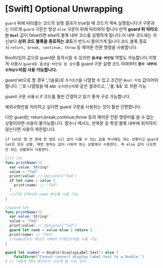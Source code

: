 # [Swift] Optional Unwrapping

`guard` 뒤에 따라붙는 코드의 실행 결과가 true일 때 코드가 계속 실행됩니다.if 구문과는 다르게 `guard` 구문은 항상 `else` 구문이 뒤에 따라와야 합니다.만약 **guard 뒤 따라오는 `Bool`** 값이 false라면 else의 블록 내부 코드를 실행하게 됩니다.이 내부 코드에는 자신보다 **상위 코드 블록을 종료하는 코드**가 반드시 들어가게 됩니다.코드 블록 종료시 `return, break, continue, throw` 등 제어문 전환 명령을 사용합니다.

Bool타입의 값으로 guard문 동작시킬 수 있지만 **`옵셔널 바인딩`** 역할도 가능합니다.이렇게 사용시 `guard로 옵셔널 바인딩 된 상수`를 guard 구문 실행 코드 아래부터 **`함수 내부의 지역상수`처럼 사용 가능합니다.**

guard let으로 할 경우 ','(쉼표)로 `추가조건`을 나열할 수 있고 조건은 `Bool 타입` 값이어야 합니다. ','로 나열했을 때 `AND 논리연산자`와 같은 결과이고, ','를 '&&' 로 치환 가능

guard 구문 사용시 if 코드를 훨씬 간결하고 읽기 좋게 구성 가능합니다.

예외사항만을 처리하고 싶다면 guard 구문을 사용하는 것이 훨씬 간편합니다.

다만 guard는 return,break,continue,throw 등의 제어문 전환 명령어를 쓸 수 없는 상황이라면 사용이 불가능합니다. 함수나 메서드, 반복문 등 특정 블록 내부에 위치하지 않는다면 사용이 제한됩니다.

`if let은 열 번 중에 한 법은 nil 값이 나올 수 있는 값을 무시해도 되는 상황이고 guard let은 모든 상황, 매번 원하는 값이 나와야 하는 상황에서 사용한다. 즉 else 값이 나오면 안 되는 상황에서 사용한다.`

```swift 
//if let
func printName(){
  var value: String?
  value = "Ted"
  print(value) // Optional("Ted")
  if let name = value {
    print(name) // "Ted"
  } 
  //if문 안에서만 name 변수를 사용 가능.
}

//guard let
func printName(){
  var value: String?
  value = "Ted"
  print(value) // Optional("Ted")
  guard let name = value else { return }
  print(name) // "Ted"
  //name변수는 메소드 내에서 지역상수처럼 사용 가능.
}

guard let number = Double(displayLabel.text!) else {
	fatalError("Cannot convert display label text to a Double.")
} // 이렇게 애러 메시지가 나오게 할 수도 있다.
```